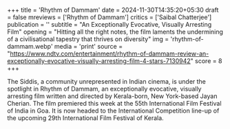 +++
title = 'Rhythm of Dammam'
date = 2024-11-30T14:35:20+05:30
draft = false
mreviews = ['Rhythm of Dammam']
critics = ['Saibal Chatterjee']
publication = ''
subtitle = "An Exceptionally Evocative, Visually Arresting Film"
opening = "Hitting all the right notes, the film laments the undermining of a civilisational tapestry that thrives on diversity"
img = 'rhythm-of-dammam.webp'
media = 'print'
source = "https://www.ndtv.com/entertainment/rhythm-of-dammam-review-an-exceptionally-evocative-visually-arresting-film-4-stars-7130942"
score = 8
+++

The Siddis, a community unrepresented in Indian cinema, is under the spotlight in Rhythm of Dammam, an exceptionally evocative, visually arresting film written and directed by Kerala-born, New York-based Jayan Cherian. The film premiered this week at the 55th International Film Festival of India in Goa. It is now headed to the International Competition line-up of the upcoming 29th International Film Festival of Kerala.
